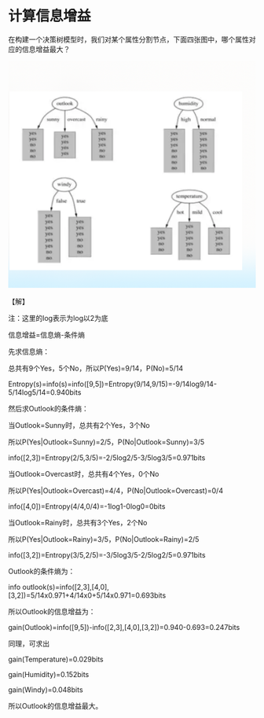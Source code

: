 # 计算信息增益

在构建一个决策树模型时，我们对某个属性分割节点，下面四张图中，哪个属性对应的信息增益最大？

![image0](image0.png)

【解】

注：这里的log表示为log以2为底



信息增益=信息熵-条件熵



先求信息熵：

总共有9个Yes，5个No，所以P(Yes)=9/14，P(No)=5/14

Entropy(s)=info(s)=info([9,5])=Entropy(9/14,9/15)=-9/14log9/14-5/14log5/14=0.940bits



然后求Outlook的条件熵：



当Outlook=Sunny时，总共有2个Yes，3个No

所以P(Yes|Outlook=Sunny)=2/5，P(No|Outlook=Sunny)=3/5

info([2,3])=Entropy(2/5,3/5)=-2/5log2/5-3/5log3/5=0.971bits



当Outlook=Overcast时，总共有4个Yes，0个No

所以P(Yes|Outlook=Overcast)=4/4，P(No|Outlook=Overcast)=0/4

info([4,0])=Entropy(4/4,0/4)=-1log1-0log0=0bits



当Outlook=Rainy时，总共有3个Yes，2个No

所以P(Yes|Outlook=Rainy)=3/5，P(No|Outlook=Rainy)=2/5

info([3,2])=Entropy(3/5,2/5)=-3/5log3/5-2/5log2/5=0.971bits



Outlook的条件熵为：

info outlook(s)=info([2,3],[4,0],[3,2])=5/14x0.971+4/14x0+5/14x0.971=0.693bits



所以Outlook的信息增益为：

gain(Outlook)=info([9,5])-info([2,3],[4,0],[3,2])=0.940-0.693=0.247bits



同理，可求出

gain(Temperature)=0.029bits

gain(Humidity)=0.152bits

gain(Windy)=0.048bits



所以Outlook的信息增益最大。